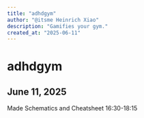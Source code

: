 ```yaml
---
title: "adhdgym"
author: "@itsme Heinrich Xiao"
description: "Gamifies your gym."
created_at: "2025-06-11"
---
```


# adhdgym

## June 11, 2025
Made Schematics and Cheatsheet
16:30-18:15
